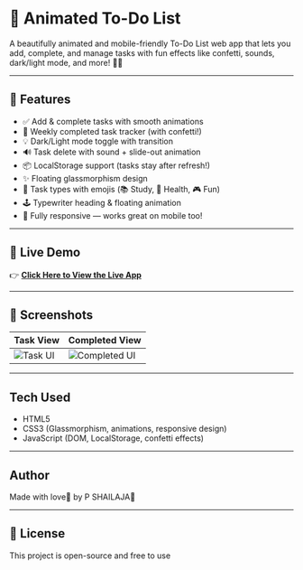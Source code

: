# 📝 Animated To-Do List

A beautifully animated and mobile-friendly To-Do List web app that lets you add, complete, and manage tasks with fun effects like confetti, sounds, dark/light mode, and more! 🎉✨

---

## 🌟 Features

- ✅ Add & complete tasks with smooth animations
- 🧠 Weekly completed task tracker (with confetti!)
- 💡 Dark/Light mode toggle with transition
- 🔊 Task delete with sound + slide-out animation
- 📦 LocalStorage support (tasks stay after refresh!)
- ✨ Floating glassmorphism design
- 🧩 Task types with emojis (📚 Study, 🏃 Health, 🎮 Fun)
- 🕹️ Typewriter heading & floating animation
- 📱 Fully responsive — works great on mobile too!

---

## 🚀 Live Demo

👉 [**Click Here to View the Live App**](https://shailu0720.github.io/animated-todo-list/)

---

## 📸 Screenshots

| Task View | Completed View |
|-----------|----------------|
| ![Task UI](screenshots/taskui.png) | ![Completed UI](screenshots/screenshot.png) |

---

## Tech Used

- HTML5  
- CSS3 (Glassmorphism, animations, responsive design)  
- JavaScript (DOM, LocalStorage, confetti effects)

---

## Author

Made with love💖 by P SHAILAJA💫  
 

---

## 📃 License

This project is open-source and free to use 
